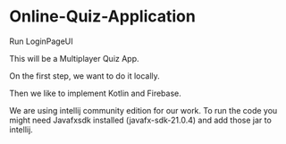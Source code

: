 # Online-Quiz-Application

Run LoginPageUI

This will be a Multiplayer Quiz App. 

On the first step, we want to do it locally. 

Then we like to implement Kotlin and Firebase.

We are using intellij community edition for our work. 
To run the code you might need Javafxsdk installed (javafx-sdk-21.0.4) and add those jar to intellij.
